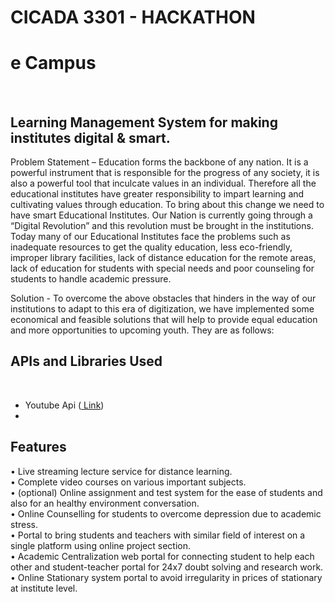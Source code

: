 <h1>CICADA 3301 - HACKATHON</h1>

<h1>e Campus</h1> <br> 
<h2>Learning Management System for making institutes digital & smart.</h2>


Problem Statement – Education forms the backbone of any nation. It is a powerful instrument that is responsible for the progress of any society, it is also a powerful tool that inculcate values in an individual. Therefore all the educational institutes have greater responsibility to impart learning and cultivating values through education. To bring about this change we need to have smart Educational Institutes. Our Nation is currently going through a “Digital Revolution” and this revolution must be brought in the institutions.
Today many of our Educational Institutes face the problems such as inadequate resources to get the quality education, less eco-friendly, improper library facilities, lack of distance education for the remote areas, lack of education for students with special needs and poor counseling for students to handle academic pressure.<br>

Solution - To overcome the above obstacles that hinders in the way of our institutions to adapt to this era of digitization, we have implemented some economical and feasible solutions that will help to provide equal education and more opportunities to upcoming youth. They are as follows:<br>




<h2>APIs and Libraries Used</h2><br>
<ul>
<li>Youtube Api (<a href="https://developers.google.com/youtube/v3/quickstart/php"> Link</a>) </li>
<li> </li>
</ul>


<h2>Features</h2>
•	Live streaming lecture service for distance learning.<br>
•	Complete video courses on various important subjects.<br>
•	(optional) Online assignment and test system for the ease of students and also for an healthy environment conversation.<br>
•	Online Counselling for students to overcome depression due to academic stress.<br>
•	Portal to bring students and teachers with similar field of interest on a single platform using online project section.<br>
•	Academic Centralization web portal for connecting student to help each other and student-teacher portal for 24x7 doubt solving and research work.<br>
•	Online Stationary system portal to avoid irregularity in prices of stationary at institute level.<br>